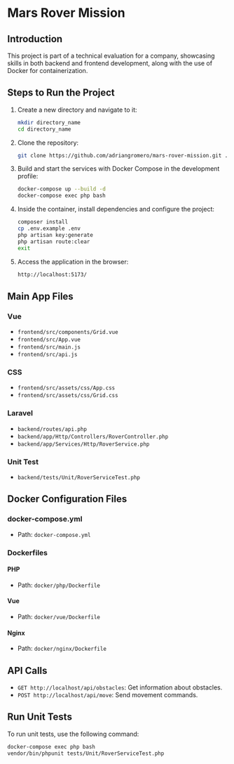# Mars Rover Mission

## Introduction

This project is part of a technical evaluation for a company, showcasing skills in both backend and frontend development, along with the use of Docker for containerization.

## Steps to Run the Project

1. Create a new directory and navigate to it:
    ```bash
    mkdir directory_name
    cd directory_name
    ```

2. Clone the repository:
    ```bash
    git clone https://github.com/adriangromero/mars-rover-mission.git .
    ```

3. Build and start the services with Docker Compose in the development profile:
    ```bash
    docker-compose up --build -d
    docker-compose exec php bash
    ```

4. Inside the container, install dependencies and configure the project:
    ```bash
    composer install
    cp .env.example .env
    php artisan key:generate
    php artisan route:clear
    exit
    ```

5. Access the application in the browser:
    ```bash
    http://localhost:5173/
    ```

## Main App Files

### Vue

- `frontend/src/components/Grid.vue`
- `frontend/src/App.vue`
- `frontend/src/main.js`
- `frontend/src/api.js`

### CSS

- `frontend/src/assets/css/App.css`
- `frontend/src/assets/css/Grid.css`

### Laravel

- `backend/routes/api.php`
- `backend/app/Http/Controllers/RoverController.php`
- `backend/app/Services/Http/RoverService.php`

### Unit Test

- `backend/tests/Unit/RoverServiceTest.php`

## Docker Configuration Files

### docker-compose.yml

- Path: `docker-compose.yml`

### Dockerfiles

#### PHP

- Path: `docker/php/Dockerfile`

#### Vue

- Path: `docker/vue/Dockerfile`

#### Nginx

- Path: `docker/nginx/Dockerfile`

## API Calls

- `GET http://localhost/api/obstacles`: Get information about obstacles.
- `POST http://localhost/api/move`: Send movement commands.

## Run Unit Tests

To run unit tests, use the following command:
```bash
docker-compose exec php bash
vendor/bin/phpunit tests/Unit/RoverServiceTest.php
